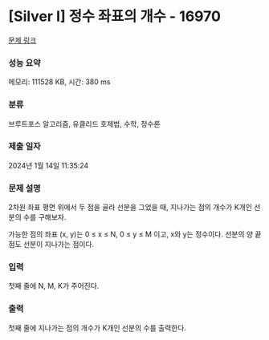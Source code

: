 # [Silver I] 정수 좌표의 개수 - 16970 

[문제 링크](https://www.acmicpc.net/problem/16970) 

### 성능 요약

메모리: 111528 KB, 시간: 380 ms

### 분류

브루트포스 알고리즘, 유클리드 호제법, 수학, 정수론

### 제출 일자

2024년 1월 14일 11:35:24

### 문제 설명

<p>2차원 좌표 평면 위에서 두 점을 골라 선분을 그었을 때, 지나가는 점의 개수가 K개인 선분의 수를 구해보자.</p>

<p>가능한 점의 좌표 (x, y)는 0 ≤ x ≤ N, 0 ≤ y ≤ M 이고, x와 y는 정수이다. 선분의 양 끝점도 선분이 지나가는 점이다.</p>

### 입력 

 <p>첫째 줄에 N, M, K가 주어진다.</p>

### 출력 

 <p>첫째 줄에 지나가는 점의 개수가 K개인 선분의 수를 출력한다.</p>

